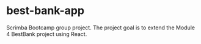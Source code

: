 # best-bank-app
Scrimba Bootcamp group project.  The project goal is to extend the Module 4 BestBank project using React.
